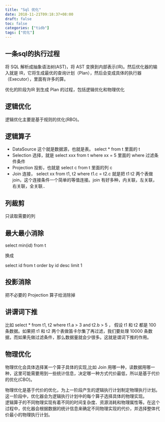 ```yaml
---
title: "Sql 优化"
date: 2018-11-21T09:18:37+08:00
draft: false
toc: false
categories: ["tidb"]
tags: ["优化"]
---
```


## 一条sql的执行过程

将 SQL 解析成抽象语法树(AST)，将 AST 变换到内部表示(IR)。然后优化器的输入就是 IR，它将生成最优的查询计划（Plan），然后会变成具体的执行器（Executor），里面有许多的算。

优化的阶段为IR 到生成 Plan 的过程，包括逻辑优化和物理优化

## 逻辑优化

逻辑优化主要是基于规则的优化(RBO)。

## 逻辑算子

- DataSource 这个就是数据源，也就是表。 select * from t 里面的 t
- Selection 选择，就是 select xxx from t where xx = 5 里面的 where 过滤条件条件
- Projection 投影，也就是 select c from t 里面的列 c
- Join 连接， select xx from t1, t2 where t1.c = t2.c 就是把 t1 t2 两个表做 join，这个连接条件一个简单的等值连接。join 有好多种，内关联，左关联，右关联，全关联..

## 列裁剪

只读取需要的列

## 最大最小消除

select min(id) from t

换成

select id from t order by id desc limit 1

## 投影消除

把不必要的 Projection 算子给消除掉

## 讲谓词下推

比如 select * from t1, t2 where t1.a > 3 and t2.b > 5 ，
假设 t1 和 t2 都是 100 条数据。如果把 t1 和 t2 两个表做笛卡尔集了再过滤，我们要处理 10000 条数据，而如果先做过滤条件，那么数据量就会少很多。这就是谓词下推的作用。


## 物理优化

物理优化会具体选择某一个算子具体的实现,比如 Join 用哪一种，读数据用哪一种，这里可能需要用到一些统计信息，决定哪一种方式代价最低，所以是基于代价的优化(CBO)。

物理优化是基于代价的优化，为上一阶段产生的逻辑执行计划制定物理执行计划。这一阶段中，优化器会为逻辑执行计划中的每个算子选择具体的物理实现。  
逻辑算子的不同物理实现有着不同的时间复杂度、资源消耗和物理属性等。在这个过程中，优化器会根据数据的统计信息来确定不同物理实现的代价，并选择整体代价最小的物理执行计划。

